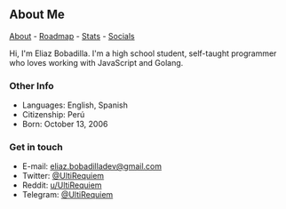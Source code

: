 ## About Me

[About](./ABOUT.md) - [Roadmap](./ROADMAP.md) - [Stats](./stats/) -
[Socials](./ABOUT.md#socials)

Hi, I'm Eliaz Bobadilla. I'm a high school student, self-taught programmer
who loves working with JavaScript and Golang.

### Other Info

- Languages: English, Spanish
- Citizenship: Perú
- Born: October 13, 2006

### Get in touch

- E-mail: <eliaz.bobadilladev@gmail.com>
- Twitter: [@UltiRequiem](https://twitter.com/UltiRequiem)
- Reddit: [u/UltiRequiem](https://reddit.com/user/UltiRequiem)
- Telegram: [@UltiRequiem](https://t.me/UltiRequiem)

<!-- Inspiration from @smorimoto's README -->
